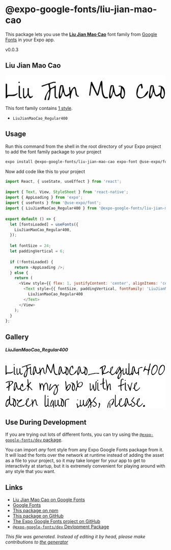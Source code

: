 # @expo-google-fonts/liu-jian-mao-cao

This package lets you use the [**Liu Jian Mao Cao**](https://fonts.google.com/specimen/Liu+Jian+Mao+Cao) font family from [Google Fonts](https://fonts.google.com/) in your Expo app.

v0.0.3

## Liu Jian Mao Cao

![Liu Jian Mao Cao](./font-family.png)

This font family contains [1 style](#gallery).

- `LiuJianMaoCao_Regular400`

## Usage

Run this command from the shell in the root directory of your Expo project to add the font family package to your project
```sh
expo install @expo-google-fonts/liu-jian-mao-cao expo-font @use-expo/font
```

Now add code like this to your project
```js
import React, { useState, useEffect } from 'react';

import { Text, View, StyleSheet } from 'react-native';
import { AppLoading } from 'expo';
import { useFonts } from '@use-expo/font';
import { LiuJianMaoCao_Regular400 } from '@expo-google-fonts/liu-jian-mao-cao';

export default () => {
  let [fontsLoaded] = useFonts({
    LiuJianMaoCao_Regular400,
  });

  let fontSize = 24;
  let paddingVertical = 6;

  if (!fontsLoaded) {
    return <AppLoading />;
  } else {
    return (
      <View style={{ flex: 1, justifyContent: 'center', alignItems: 'center' }}>
        <Text style={{ fontSize, paddingVertical, fontFamily: 'LiuJianMaoCao_Regular400' }}>
          LiuJianMaoCao_Regular400
        </Text>
      </View>
    );
  }
};

```

## Gallery

##### LiuJianMaoCao_Regular400
![LiuJianMaoCao_Regular400](./b88821c3a72f98bbab2428a3b3f4a51c2f0eba1644fd8877d195afdf32143cdd.ttf.png)


## Use During Development

If you are trying out lots of different fonts, you can try using the [`@expo-google-fonts/dev` package](https://github.com/expo/google-fonts/tree/master/font-packages/dev#readme).

You can import *any* font style from any Expo Google Fonts package from it. It will load the fonts
over the network at runtime instead of adding the asset as a file to your project, so it may take longer
for your app to get to interactivity at startup, but it is extremely convenient
for playing around with any style that you want.

## Links

- [Liu Jian Mao Cao on Google Fonts](https://fonts.google.com/specimen/Liu+Jian+Mao+Cao)
- [Google Fonts](https://fonts.google.com/)
- [This package on npm](https://www.npmjs.com/package/@expo-google-fonts/liu-jian-mao-cao)
- [This package on GitHub](https://github.com/expo/google-fonts/tree/master/font-packages/liu-jian-mao-cao)
- [The Expo Google Fonts project on GitHub](https://github.com/expo/google-fonts)
- [`@expo-google-fonts/dev` Devlopment Package](https://github.com/expo/google-fonts/tree/master/font-packages/dev)


*This file was generated. Instead of editing it by head, please make contributions to [the generator](https://github.com/expo/google-fonts/tree/master/packages/generator)*
